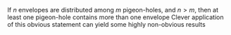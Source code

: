 If $n$ envelopes are distributed among $m$ pigeon-holes, and $n>m$, then at least one pigeon-hole contains more than one envelope
Clever application of this obvious statement can yield some highly non-obvious results